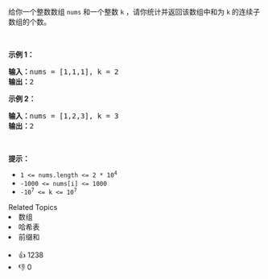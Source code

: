 <p>给你一个整数数组 <code>nums</code> 和一个整数&nbsp;<code>k</code> ，请你统计并返回该数组中和为&nbsp;<code>k</code><strong>&nbsp;</strong>的连续子数组的个数。</p>

<p>&nbsp;</p>

<p><strong>示例 1：</strong></p>

<pre>
<strong>输入：</strong>nums = [1,1,1], k = 2
<strong>输出：</strong>2
</pre>

<p><strong>示例 2：</strong></p>

<pre>
<strong>输入：</strong>nums = [1,2,3], k = 3
<strong>输出：</strong>2
</pre>

<p>&nbsp;</p>

<p><strong>提示：</strong></p>

<ul>
	<li><code>1 &lt;= nums.length &lt;= 2 * 10<sup>4</sup></code></li>
	<li><code>-1000 &lt;= nums[i] &lt;= 1000</code></li>
	<li><code>-10<sup>7</sup> &lt;= k &lt;= 10<sup>7</sup></code></li>
</ul>
<div><div>Related Topics</div><div><li>数组</li><li>哈希表</li><li>前缀和</li></div></div><br><div><li>👍 1238</li><li>👎 0</li></div>